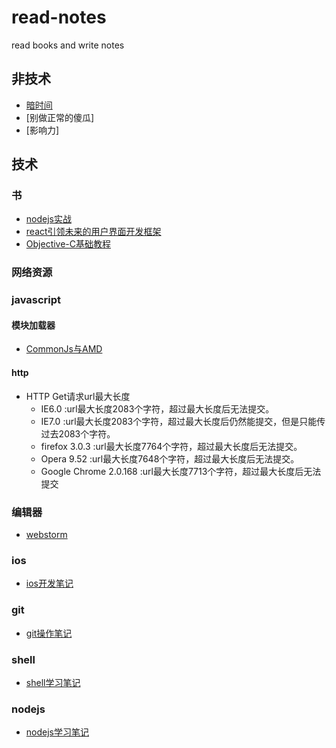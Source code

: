 # read-notes
read books and write notes

## 非技术
* [暗时间](https://github.com/hutaoer/read-notes/blob/master/un-technology/dark_time.md)
* [别做正常的傻瓜]
* [影响力]

## 技术

### 书
* [nodejs实战](https://github.com/hutaoer/read-notes/blob/master/technology/nodejs_in_action.md)
* [react引领未来的用户界面开发框架](https://github.com/hutaoer/read-notes/blob/master/technology/developing_a_react_edge.md)
* [Objective-C基础教程](https://github.com/hutaoer/read-notes/blob/master/technology/Learn_Objective-C_on_the_Mac_For_OSX_and_iOS.md)


### 网络资源


### javascript

#### 模块加载器
* [CommonJs与AMD](https://github.com/hutaoer/read-notes/blob/master/technology/javascript_module_load.md)

#### http
* HTTP Get请求url最大长度
  - IE6.0                :url最大长度2083个字符，超过最大长度后无法提交。
  - IE7.0                :url最大长度2083个字符，超过最大长度后仍然能提交，但是只能传过去2083个字符。
  - firefox 3.0.3     :url最大长度7764个字符，超过最大长度后无法提交。
  - Opera 9.52       :url最大长度7648个字符，超过最大长度后无法提交。
  - Google Chrome 2.0.168   :url最大长度7713个字符，超过最大长度后无法提交

### 编辑器
* [webstorm](https://github.com/hutaoer/read-notes/blob/master/technology/editor.md)


### ios
* [ios开发笔记](https://github.com/hutaoer/read-notes/blob/master/technology/ios.md)

### git
* [git操作笔记](https://github.com/hutaoer/read-notes/blob/master/technology/git.md)


### shell
* [shell学习笔记](https://github.com/hutaoer/read-notes/blob/master/technology/shell.md)

### nodejs
* [nodejs学习笔记](https://github.com/hutaoer/read-notes/blob/master/technology/nodejs.md)